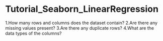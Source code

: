 # Tutorial_Seaborn_LinearRegression

1.How many rows and columns does the dataset contain? 
2.Are there any missing values present?
3.Are there any duplicate rows?
4.What are the data types of the columns?
